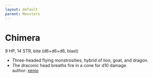 ```yaml
---
layout: default
parent: Monsters 
--- 
```

# Chimera
9 HP, 14 STR, bite (d6+d6+d6, blast)  
- Three-headed flying monstrosities, hybrid of lion, goat, and dragon.  
- The draconic head breaths fire in a cone for d10 damage.  
author: [xenio](https://xenioinabottle.blogspot.com/2021/02/classic-monsters-for-cairnito-part-1.html) 
